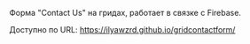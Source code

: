 Форма "Сontact Us" на гридах, работает в связке с Firebase.

Доступно по URL: https://ilyawzrd.github.io/gridcontactform/
